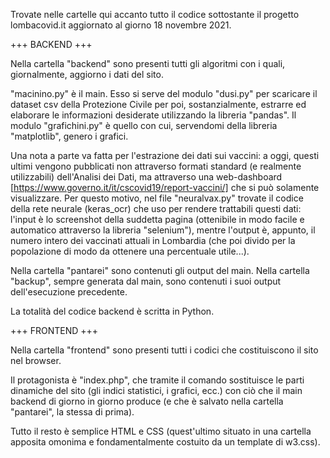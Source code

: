Trovate nelle cartelle qui accanto tutto il codice sottostante il progetto lombacovid.it aggiornato al giorno 18 novembre 2021.

+++ BACKEND +++

Nella cartella "backend" sono presenti tutti gli algoritmi con i quali, giornalmente, aggiorno i dati del sito.

"macinino.py" è il main. Esso si serve del modulo "dusi.py" per scaricare il dataset csv della Protezione Civile per poi, sostanzialmente, estrarre ed elaborare le informazioni desiderate utilizzando la libreria "pandas". Il modulo "grafichini.py" è quello con cui, servendomi della libreria "matplotlib", genero i grafici.

Una nota a parte va fatta per l'estrazione dei dati sui vaccini: a oggi, questi ultimi vengono pubblicati non attraverso formati standard (e realmente utilizzabili) dell'Analisi dei Dati, ma attraverso una web-dashboard [https://www.governo.it/it/cscovid19/report-vaccini/] che si può solamente visualizzare. Per questo motivo, nel file "neuralvax.py" trovate il codice della rete neurale (keras_ocr) che uso per rendere trattabili questi dati: l'input è lo screenshot della suddetta pagina (ottenibile in modo facile e automatico attraverso la libreria "selenium"), mentre l'output è, appunto, il numero intero dei vaccinati attuali in Lombardia (che poi divido per la popolazione di modo da ottenere una percentuale utile...).

Nella cartella "pantarei" sono contenuti gli output del main. Nella cartella "backup", sempre generata dal main, sono contenuti i suoi output dell'esecuzione precedente.

La totalità del codice backend è scritta in Python.

+++ FRONTEND +++

Nella cartella "frontend" sono presenti tutti i codici che costituiscono il sito nel browser.

Il protagonista è "index.php", che tramite il comando <?php include();?> sostituisce le parti dinamiche del sito (gli indici statistici, i grafici, ecc.) con ciò che il main backend di giorno in giorno produce (e che è salvato nella cartella "pantarei", la stessa di prima).

Tutto il resto è semplice HTML e CSS (quest'ultimo situato in una cartella apposita omonima e fondamentalmente costuito da un template di w3.css).
